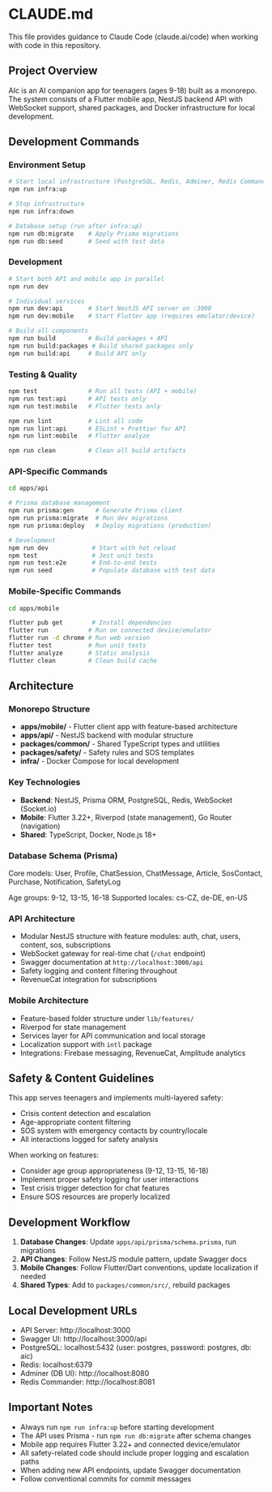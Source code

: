 # CLAUDE.md

This file provides guidance to Claude Code (claude.ai/code) when working with code in this repository.

## Project Overview

AIc is an AI companion app for teenagers (ages 9-18) built as a monorepo. The system consists of a Flutter mobile app, NestJS backend API with WebSocket support, shared packages, and Docker infrastructure for local development.

## Development Commands

### Environment Setup
```bash
# Start local infrastructure (PostgreSQL, Redis, Adminer, Redis Commander)
npm run infra:up

# Stop infrastructure
npm run infra:down

# Database setup (run after infra:up)
npm run db:migrate    # Apply Prisma migrations
npm run db:seed       # Seed with test data
```

### Development
```bash
# Start both API and mobile app in parallel
npm run dev

# Individual services
npm run dev:api       # Start NestJS API server on :3000
npm run dev:mobile    # Start Flutter app (requires emulator/device)

# Build all components
npm run build         # Build packages + API
npm run build:packages # Build shared packages only
npm run build:api     # Build API only
```

### Testing & Quality
```bash
npm test              # Run all tests (API + mobile)
npm run test:api      # API tests only
npm run test:mobile   # Flutter tests only

npm run lint          # Lint all code
npm run lint:api      # ESLint + Prettier for API
npm run lint:mobile   # Flutter analyze

npm run clean         # Clean all build artifacts
```

### API-Specific Commands
```bash
cd apps/api

# Prisma database management
npm run prisma:gen      # Generate Prisma client
npm run prisma:migrate  # Run dev migrations
npm run prisma:deploy   # Deploy migrations (production)

# Development
npm run dev            # Start with hot reload
npm test               # Jest unit tests
npm run test:e2e       # End-to-end tests
npm run seed           # Populate database with test data
```

### Mobile-Specific Commands
```bash
cd apps/mobile

flutter pub get        # Install dependencies
flutter run           # Run on connected device/emulator
flutter run -d chrome # Run web version
flutter test          # Run unit tests
flutter analyze       # Static analysis
flutter clean         # Clean build cache
```

## Architecture

### Monorepo Structure
- **apps/mobile/** - Flutter client app with feature-based architecture
- **apps/api/** - NestJS backend with modular structure
- **packages/common/** - Shared TypeScript types and utilities
- **packages/safety/** - Safety rules and SOS templates
- **infra/** - Docker Compose for local development

### Key Technologies
- **Backend**: NestJS, Prisma ORM, PostgreSQL, Redis, WebSocket (Socket.io)
- **Mobile**: Flutter 3.22+, Riverpod (state management), Go Router (navigation)
- **Shared**: TypeScript, Docker, Node.js 18+

### Database Schema (Prisma)
Core models: User, Profile, ChatSession, ChatMessage, Article, SosContact, Purchase, Notification, SafetyLog

Age groups: 9-12, 13-15, 16-18
Supported locales: cs-CZ, de-DE, en-US

### API Architecture
- Modular NestJS structure with feature modules: auth, chat, users, content, sos, subscriptions
- WebSocket gateway for real-time chat (`/chat` endpoint)
- Swagger documentation at `http://localhost:3000/api`
- Safety logging and content filtering throughout
- RevenueCat integration for subscriptions

### Mobile Architecture
- Feature-based folder structure under `lib/features/`
- Riverpod for state management
- Services layer for API communication and local storage
- Localization support with `intl` package
- Integrations: Firebase messaging, RevenueCat, Amplitude analytics

## Safety & Content Guidelines

This app serves teenagers and implements multi-layered safety:
- Crisis content detection and escalation
- Age-appropriate content filtering
- SOS system with emergency contacts by country/locale
- All interactions logged for safety analysis

When working on features:
- Consider age group appropriateness (9-12, 13-15, 16-18)
- Implement proper safety logging for user interactions
- Test crisis trigger detection for chat features
- Ensure SOS resources are properly localized

## Development Workflow

1. **Database Changes**: Update `apps/api/prisma/schema.prisma`, run migrations
2. **API Changes**: Follow NestJS module pattern, update Swagger docs
3. **Mobile Changes**: Follow Flutter/Dart conventions, update localization if needed
4. **Shared Types**: Add to `packages/common/src/`, rebuild packages

## Local Development URLs

- API Server: http://localhost:3000
- Swagger UI: http://localhost:3000/api
- PostgreSQL: localhost:5432 (user: postgres, password: postgres, db: aic)
- Redis: localhost:6379
- Adminer (DB UI): http://localhost:8080
- Redis Commander: http://localhost:8081

## Important Notes

- Always run `npm run infra:up` before starting development
- The API uses Prisma - run `npm run db:migrate` after schema changes
- Mobile app requires Flutter 3.22+ and connected device/emulator
- All safety-related code should include proper logging and escalation paths
- When adding new API endpoints, update Swagger documentation
- Follow conventional commits for commit messages